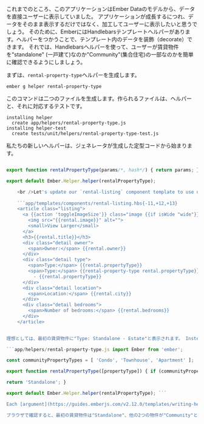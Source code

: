 これまでのところ、このアプリケーションはEmber Dataのモデルから、データを直接ユーザーに表示していました。 アプリケーションが成長するにつれ、データをそのまま表示するだけではなく、加工してユーザーに表示したいと思うでしょう。 そのために、EmberにはHandlebarsテンプレートヘルパーがあります。ヘルパーをつかうことで、テンプレート内のデータを装飾（decorate）できます。 それでは、Handlebarsヘルパーを使って、ユーザーが賃貸物件を"standalone" (一戸建て)なのか"Community"(集合住宅)の一部なのかを簡単に確認できるようにしましょう。

まずは、`rental-property-type`ヘルパーを生成します。

```shell
ember g helper rental-property-type
```

このコマンドは二つのファイルを生成します。作られるファイルは、ヘルパーと、それに対応するテストです。

```shell
installing helper
  create app/helpers/rental-property-type.js
installing helper-test
  create tests/unit/helpers/rental-property-type-test.js
```

私たちの新しいヘルパーは、ジェネレータが生成した定型コードから始まります。

```app/helpers/rental-property-type.js import Ember from 'ember';

export function rentalPropertyType(params/*, hash*/) { return params; }

export default Ember.Helper.helper(rentalPropertyType);

    <br />Let's update our `rental-listing` component template to use our new helper and pass in `rental.propertyType`:
    
    ```app/templates/components/rental-listing.hbs{-11,+12,+13}
    <article class="listing">
      <a {{action 'toggleImageSize'}} class="image {{if isWide "wide"}}">
        <img src="{{rental.image}}" alt="">
        <small>View Larger</small>
      </a>
      <h3>{{rental.title}}</h3>
      <div class="detail owner">
        <span>Owner:</span> {{rental.owner}}
      </div>
      <div class="detail type">
        <span>Type:</span> {{rental.propertyType}}
        <span>Type:</span> {{rental-property-type rental.propertyType}}
          - {{rental.propertyType}}
      </div>
      <div class="detail location">
        <span>Location:</span> {{rental.city}}
      </div>
      <div class="detail bedrooms">
        <span>Number of bedrooms:</span> {{rental.bedrooms}}
      </div>
    </article>
    

理想としては、最初の賃貸物件に"Type: Standalone - Estate"と表示されます。 Instead, our default template helper is returning back our `rental.propertyType` values. ヘルパーを更新して、プロパティが配列`communityPropertyTypes`の中に存在するか調べ、もし存在したら`'Community'`または`'Standalone'`を返すようにしましょう。

```app/helpers/rental-property-type.js import Ember from 'ember';

const communityPropertyTypes = [ 'Condo', 'Townhouse', 'Apartment' ];

export function rentalPropertyType([propertyType]) { if (communityPropertyTypes.includes(propertyType)) { return 'Community'; }

return 'Standalone'; }

export default Ember.Helper.helper(rentalPropertyType); ```

Each [argument](https://guides.emberjs.com/v2.12.0/templates/writing-helpers/#toc_helper-arguments) in the helper will be added to an array and passed to our helper. For example, `{{my-helper "foo" "bar"}}` would result in `myHelper(["foo", "bar"])`. Using array [ES2015 destructuring](https://developer.mozilla.org/en-US/docs/Web/JavaScript/Reference/Operators/Destructuring_assignment) assignment, we can name expected parameters within the array. In the example above, the first argument in the template will be assigned to `propertyType`. This provides a flexible, expressive interface for your helpers, including optional arguments and default values.

ブラウザで確認すると、最初の賃貸物件は"Standalone"、他の2つの物件が"Community"と表示されているはずです。